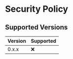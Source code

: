 # Security Policy

## Supported Versions

| Version | Supported          |
| ------- | ------------------ |
| 0.x.x   | :x:                |

